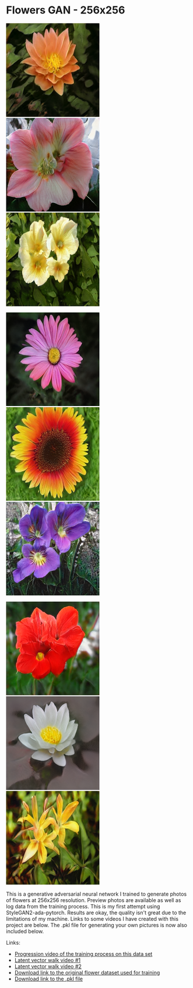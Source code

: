 # Flowers GAN - 256x256
![image info](./preview/46589.png)
![image info](./preview/47716.png)
![image info](./preview/602.png)

![image info](./preview/800068.png)
![image info](./preview/801122.png)
![image info](./preview/801170.png)

![image info](./preview/801391.png)
![image info](./preview/801410.png)
![image info](./preview/801418.png)

This is a generative adversarial neural network I trained to generate photos of flowers at 256x256 resolution. Preview photos are available as well as log data from the training process. This is my first attempt using StyleGAN2-ada-pytorch. Results are okay, the quality isn't great due to the limitations of my machine. Links to some videos I have created with this project are below. The .pkl file for generating your own pictures is now also included below.

Links:

* [Progression video of the training process on this data set](https://youtu.be/a3q1ha45CkA)
* [Latent vector walk video #1](https://youtu.be/6bVgUGopSB4s)
* [Latent vector walk video #2](https://youtu.be/MUeTSqjseI8)
* [Download link to the original flower dataset used for training](https://www.robots.ox.ac.uk/~vgg/data/flowers/102/102flowers.tgz)
* [Download link to the .pkl file](https://github.com/dudebroSW/pretrained-gan-flowers-256/releases/download/v1.0/flowers-256-trained.pkl)
